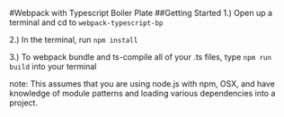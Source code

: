 #Webpack with Typescript Boiler Plate
##Getting Started
1.) Open up a terminal and cd to `webpack-typescript-bp`

2.) In the terminal, run `npm install`

3.) To webpack bundle and ts-compile all of your .ts files, type `npm run build` into your terminal

note: This assumes that you are using node.js with npm, OSX, and have knowledge of module patterns and loading various dependencies into a project.